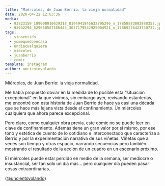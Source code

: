 ```yaml
---
title: "Miércoles, de Juan Berrio: la vieja normalidad"
date: 2020-04-22 12:03:36
media: 
  - 93823159_109008910639318_8194941846632795296_n_17858883802888357.jpg
  - 93932294_629650587586443_3037179542925004921_n_17869276423730732.jpg
tags: 
  - sinsentido
  - yomequedoencasa
  - undiacualquiera
  - miecoles
  - juanberrio
  - comic
template: instagram
author: uncientovolando
---
```


Miércoles, de Juan Berrio: la vieja normalidad.


Me había propuesto obviar en la medida de lo posible esta “situación excepcional” en la que vivimos, sin embargo ayer, revisando estanterías, me encontré con esta historia de Juan Berrio de hace ya casi una década que se hace más lejana vista desde el confinamiento. Un miércoles cualquiera que ahora parece excepcional.


Pero claro, como cualquier obra previa, este cómic no se puede leer en clave de confinamiento. Además tiene un gran valor por sí mismo, por ese tono y estética de cuento de lo cotidiano e interconectado que caracteriza a Berrio y por la experimentación narrativa de sus viñetas. Viñetas que a veces son tiempo y otras espacio, narrando secuencias pero también mostrando el resultado de la acción de un cuadro en un escenario próximo.


El miércoles puede estar perdido en medio de la semana, ser mediocre o insustancial, ser tan solo un día más... pero cualquier día pueden pasar cosas extraordinarias.


([@uncientovolando](https://instagram.com/uncientovolando))
